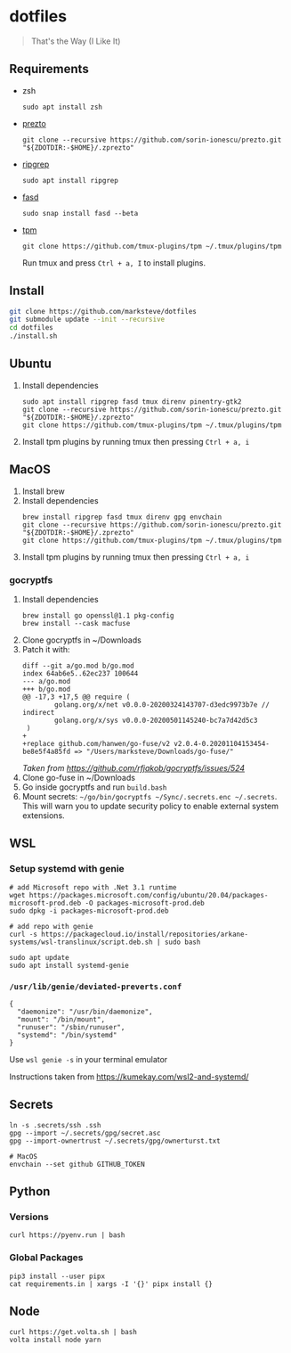 # dotfiles
> That's the Way (I Like It)

## Requirements

- zsh

    ```
    sudo apt install zsh
    ```

- [prezto](https://github.com/sorin-ionescu/prezto)

    ```
    git clone --recursive https://github.com/sorin-ionescu/prezto.git "${ZDOTDIR:-$HOME}/.zprezto"
    ```

- [ripgrep](https://github.com/BurntSushi/ripgrep)

    ```
    sudo apt install ripgrep
    ```

- [fasd](https://github.com/clvv/fasd)

    ```
    sudo snap install fasd --beta
    ```

- [tpm](https://github.com/tmux-plugins/tpm)
    ```
    git clone https://github.com/tmux-plugins/tpm ~/.tmux/plugins/tpm
    ```

    Run tmux and press `Ctrl + a, I` to install plugins.

## Install

```sh
git clone https://github.com/marksteve/dotfiles
git submodule update --init --recursive
cd dotfiles
./install.sh
```

## Ubuntu

1. Install dependencies
    ```
    sudo apt install ripgrep fasd tmux direnv pinentry-gtk2
    git clone --recursive https://github.com/sorin-ionescu/prezto.git "${ZDOTDIR:-$HOME}/.zprezto"
    git clone https://github.com/tmux-plugins/tpm ~/.tmux/plugins/tpm
    ```
1. Install tpm plugins by running tmux then pressing `Ctrl + a, i`
## MacOS

1. Install brew
1. Install dependencies
    ```
    brew install ripgrep fasd tmux direnv gpg envchain
    git clone --recursive https://github.com/sorin-ionescu/prezto.git "${ZDOTDIR:-$HOME}/.zprezto"
    git clone https://github.com/tmux-plugins/tpm ~/.tmux/plugins/tpm
    ```
1. Install tpm plugins by running tmux then pressing `Ctrl + a, i`

### gocryptfs
1. Install dependencies
    ```
    brew install go openssl@1.1 pkg-config
    brew install --cask macfuse
    ```
1. Clone gocryptfs in ~/Downloads
1. Patch it with:
    ```
    diff --git a/go.mod b/go.mod
    index 64ab6e5..62ec237 100644
    --- a/go.mod
    +++ b/go.mod
    @@ -17,3 +17,5 @@ require (
            golang.org/x/net v0.0.0-20200324143707-d3edc9973b7e // indirect
            golang.org/x/sys v0.0.0-20200501145240-bc7a7d42d5c3
     )
    +
    +replace github.com/hanwen/go-fuse/v2 v2.0.4-0.20201104153454-be8e5f4a85fd => "/Users/marksteve/Downloads/go-fuse/"
    ```
    _Taken from https://github.com/rfjakob/gocryptfs/issues/524_
1. Clone go-fuse in ~/Downloads
1. Go inside gocryptfs and run `build.bash`
1. Mount secrets: `~/go/bin/gocryptfs ~/Sync/.secrets.enc ~/.secrets`. This will warn you to update security policy to enable external system extensions.

## WSL

### Setup systemd with genie

```
# add Microsoft repo with .Net 3.1 runtime
wget https://packages.microsoft.com/config/ubuntu/20.04/packages-microsoft-prod.deb -O packages-microsoft-prod.deb
sudo dpkg -i packages-microsoft-prod.deb

# add repo with genie
curl -s https://packagecloud.io/install/repositories/arkane-systems/wsl-translinux/script.deb.sh | sudo bash

sudo apt update
sudo apt install systemd-genie
```

### `/usr/lib/genie/deviated-preverts.conf`

```
{
  "daemonize": "/usr/bin/daemonize",
  "mount": "/bin/mount",
  "runuser": "/sbin/runuser",
  "systemd": "/bin/systemd"
}
```

Use `wsl genie -s` in your terminal emulator

Instructions taken from https://kumekay.com/wsl2-and-systemd/

## Secrets

```
ln -s .secrets/ssh .ssh
gpg --import ~/.secrets/gpg/secret.asc
gpg --import-ownertrust ~/.secrets/gpg/ownerturst.txt

# MacOS
envchain --set github GITHUB_TOKEN
```

## Python

### Versions
```
curl https://pyenv.run | bash
```

### Global Packages
```
pip3 install --user pipx
cat requirements.in | xargs -I '{}' pipx install {}
```

## Node

```
curl https://get.volta.sh | bash
volta install node yarn
```
